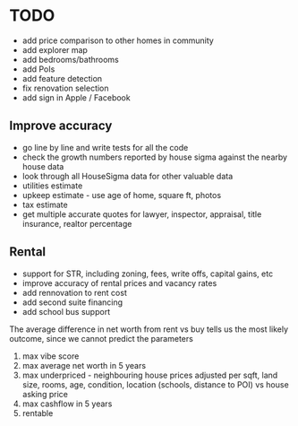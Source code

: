 # TODO

- add price comparison to other homes in community
- add explorer map
- add bedrooms/bathrooms
- add PoIs
- add feature detection
- fix renovation selection
- add sign in Apple / Facebook

## Improve accuracy

- go line by line and write tests for all the code
- check the growth numbers reported by house sigma against the nearby house data
- look through all HouseSigma data for other valuable data
- utilities estimate
- upkeep estimate - use age of home, square ft, photos
- tax estimate
- get multiple accurate quotes for lawyer, inspector, appraisal, title insurance, realtor percentage

## Rental

- support for STR, including zoning, fees, write offs, capital gains, etc
- improve accuracy of rental prices and vacancy rates
- add rennovation to rent cost
- add second suite financing
- add school bus support

The average difference in net worth from rent vs buy tells us the most likely
outcome, since we cannot predict the parameters

1. max vibe score
2. max average net worth in 5 years
3. max underpriced - neighbouring house prices adjusted per sqft, land size, rooms, age, condition, location (schools, distance to POI) vs house asking price
4. max cashflow in 5 years
5. rentable
